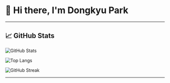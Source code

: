 # 👋 Hi there, I'm Dongkyu Park

---

## 📈 GitHub Stats

![GitHub Stats](https://github-readme-stats.vercel.app/api?username=do-dong-park&show_icons=true&theme=tokyonight&hide_rank=true)

![Top Langs](https://github-readme-stats.vercel.app/api/top-langs/?username=do-dong-park&layout=compact&theme=tokyonight)

![GitHub Streak](https://github-readme-streak-stats-eight.vercel.app/?user=?user=do-dong-park&theme=tokyonight)

---
